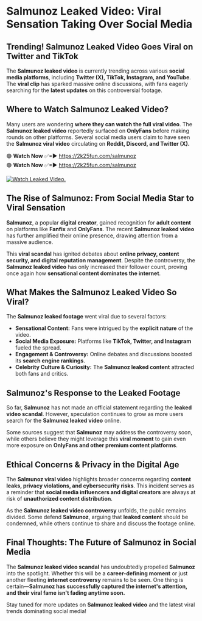# Salmunoz Leaked Video: Viral Sensation Taking Over Social Media

## **Trending! Salmunoz Leaked Video Goes Viral on Twitter and TikTok**
The **Salmunoz leaked video** is currently trending across various **social media platforms**, including **Twitter (X), TikTok, Instagram, and YouTube**. The **viral clip** has sparked massive online discussions, with fans eagerly searching for the **latest updates** on this controversial footage.

## **Where to Watch Salmunoz Leaked Video?**
Many users are wondering **where they can watch the full viral video**. The **Salmunoz leaked video** reportedly surfaced on **OnlyFans** before making rounds on other platforms. Several social media users claim to have seen the **Salmunoz viral video** circulating on **Reddit, Discord, and Twitter (X).**

🟢 **Watch Now** ✅=► https://2k25fun.com/salmunoz  
🟢 **Watch Now** ✅=► https://2k25fun.com/salmunoz  

[![Watch Leaked Video.](https://miro.medium.com/v2/resize:fit:828/format:webp/1*cilzJN44JGOrTw9NJCrNHA.gif "Watch Leaked Video")](https://2k25fun.com/salmunoz)

## **The Rise of Salmunoz: From Social Media Star to Viral Sensation**
**Salmunoz**, a popular **digital creator**, gained recognition for **adult content** on platforms like **Fanfix** and **OnlyFans**. The recent **Salmunoz leaked video** has further amplified their online presence, drawing attention from a massive audience.

This **viral scandal** has ignited debates about **online privacy, content security, and digital reputation management**. Despite the controversy, the **Salmunoz leaked video** has only increased their follower count, proving once again how **sensational content dominates the internet**.

## **What Makes the Salmunoz Leaked Video So Viral?**
The **Salmunoz leaked footage** went viral due to several factors:
- **Sensational Content:** Fans were intrigued by the **explicit nature** of the video.
- **Social Media Exposure:** Platforms like **TikTok, Twitter, and Instagram** fueled the spread.
- **Engagement & Controversy:** Online debates and discussions boosted its **search engine rankings**.
- **Celebrity Culture & Curiosity:** The **Salmunoz leaked content** attracted both fans and critics.

## **Salmunoz's Response to the Leaked Footage**
So far, **Salmunoz** has not made an official statement regarding the **leaked video scandal**. However, speculation continues to grow as more users search for the **Salmunoz leaked video** online.

Some sources suggest that **Salmunoz** may address the controversy soon, while others believe they might leverage this **viral moment** to gain even more exposure on **OnlyFans and other premium content platforms**.

## **Ethical Concerns & Privacy in the Digital Age**
The **Salmunoz viral video** highlights broader concerns regarding **content leaks, privacy violations, and cybersecurity risks**. This incident serves as a reminder that **social media influencers and digital creators** are always at risk of **unauthorized content distribution**.

As the **Salmunoz leaked video controversy** unfolds, the public remains divided. Some defend **Salmunoz**, arguing that **leaked content** should be condemned, while others continue to share and discuss the footage online.

## **Final Thoughts: The Future of Salmunoz in Social Media**
The **Salmunoz leaked video scandal** has undoubtedly propelled **Salmunoz** into the spotlight. Whether this will be a **career-defining moment** or just another fleeting **internet controversy** remains to be seen. One thing is certain—**Salmunoz has successfully captured the internet's attention, and their viral fame isn't fading anytime soon.**

Stay tuned for more updates on **Salmunoz leaked video** and the latest viral trends dominating social media!